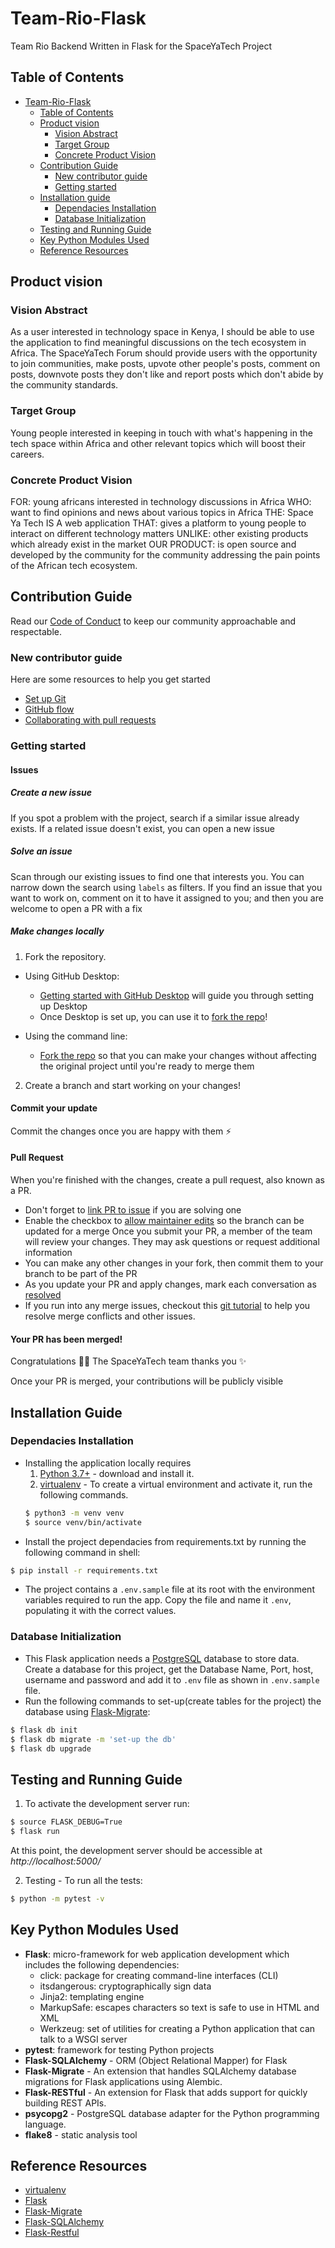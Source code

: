 # Team-Rio-Flask
Team Rio Backend Written in Flask for the SpaceYaTech Project


## Table of Contents
- [Team-Rio-Flask](#team-rio-flask)
  - [Table of Contents](#table-of-contents)
  - [Product vision](#product-vision)
    - [Vision Abstract](#vision-abstract)
    - [Target Group](#target-group)
    - [Concrete Product Vision](#concrete-product-vision)
  - [Contribution Guide](#contribution-guide)
    - [New contributor guide](#new-contributor-guide)
    - [Getting started](#getting-started)
  - [Installation guide](#installation-guide)
    - [Dependacies Installation](#dependacies-installation)
    - [Database Initialization](#database-initialization)
  - [Testing and Running Guide](#testing-and-running-guide)
  - [Key Python Modules Used](#key-python-modules-used)
  - [Reference Resources](#reference-resources)

## Product vision

### Vision Abstract
As a user interested in technology space in Kenya, I should be able to use the application to find meaningful discussions on the tech ecosystem in Africa. The SpaceYaTech Forum should provide users with the opportunity to join communities, make posts, upvote other people's posts, comment on posts, downvote posts they don't like and report posts which don't abide by the community standards.

### Target Group
Young people interested in keeping in touch with what's happening in the tech space within Africa and other relevant topics which will boost their careers.

### Concrete Product Vision
FOR: young africans interested in technology discussions in Africa WHO: want to find opinions and news about various topics in Africa THE: Space Ya Tech IS A web application THAT: gives a platform to young people to interact on different technology matters UNLIKE: other existing products which already exist in the market OUR PRODUCT: is open source and developed by the community for the community addressing the pain points of the African tech ecosystem.


## Contribution Guide
Read our [Code of Conduct](https://github.com/SpaceyaTech/.github/blob/05d65ab42226f6479ab59a2209a9d128734ecbe6/CODE_OF_CONDUCT.md) to keep our community approachable and respectable.

### New contributor guide
Here are some resources to help you get started
- [Set up Git](https://docs.github.com/en/get-started/quickstart/set-up-git)
- [GitHub flow](https://docs.github.com/en/get-started/quickstart/github-flow)
- [Collaborating with pull requests](https://docs.github.com/en/github/collaborating-with-pull-requests)

### Getting started

#### Issues

##### Create a new issue

If you spot a problem with the project, search if a similar issue already exists. 
If a related issue doesn't exist, you can open a new issue 

##### Solve an issue

Scan through our existing issues to find one that interests you. 
You can narrow down the search using `labels` as filters. 
If you find an issue that you want to work on, comment on it to have it assigned to you;
and then you are welcome to open a PR with a fix

##### Make changes locally
1. Fork the repository.
- Using GitHub Desktop:
  - [Getting started with GitHub Desktop](https://docs.github.com/en/desktop/installing-and-configuring-github-desktop/getting-started-with-github-desktop) will guide you through setting up Desktop
  - Once Desktop is set up, you can use it to [fork the repo](https://docs.github.com/en/desktop/contributing-and-collaborating-using-github-desktop/cloning-and-forking-repositories-from-github-desktop)!

- Using the command line:
  - [Fork the repo](https://docs.github.com/en/github/getting-started-with-github/fork-a-repo#fork-an-example-repository) so that you can make your changes without affecting the original project until you're ready to merge them

2. Create a branch and start working on your changes!

#### Commit your update

Commit the changes once you are happy with them :zap:

#### Pull Request

When you're finished with the changes, create a pull request, also known as a PR.
- Don't forget to [link PR to issue](https://docs.github.com/en/issues/tracking-your-work-with-issues/linking-a-pull-request-to-an-issue) if you are solving one
- Enable the checkbox to [allow maintainer edits](https://docs.github.com/en/github/collaborating-with-issues-and-pull-requests/allowing-changes-to-a-pull-request-branch-created-from-a-fork) so the branch can be updated for a merge
Once you submit your PR, a member of the team will review your changes. They may ask questions or request additional information
- You can make any other changes in your fork, then commit them to your branch to be part of the PR
- As you update your PR and apply changes, mark each conversation as [resolved](https://docs.github.com/en/github/collaborating-with-issues-and-pull-requests/commenting-on-a-pull-request#resolving-conversations)
- If you run into any merge issues, checkout this [git tutorial](https://github.com/skills/resolve-merge-conflicts) to help you resolve merge conflicts and other issues.

#### Your PR has been merged!

Congratulations :tada::tada: The SpaceYaTech team thanks you :sparkles:

Once your PR is merged, your contributions will be publicly visible

## Installation Guide

### Dependacies Installation

- Installing the application locally requires 
	1. [Python 3.7+](https://www.python.org/downloads/release/python-393/) - download and install it.
	2. [virtualenv](https://docs.python-guide.org/dev/virtualenvs/) - To create a virtual environment and activate it, run the following commands. 
	```bash
	$ python3 -m venv venv
	$ source venv/bin/activate
	```
- Install the project dependacies from requirements.txt by running the following command in shell: 
```bash
$ pip install -r requirements.txt 
```
- The project contains a `.env.sample` file at its root with the environment variables required to run the app. Copy the file and name it `.env`, populating it with the correct values.

### Database Initialization

- This Flask application needs a [PostgreSQL](https://www.postgresql.org/docs/current/tutorial-start.html) database to store data. Create a database for this project, get the Database Name, Port, host, username and password and add it to `.env` file as shown in `.env.sample` file.  
- Run the following commands to set-up(create tables for the project) the database using [Flask-Migrate](https://flask-migrate.readthedocs.io/en/latest/index.html): 
```bash
$ flask db init
$ flask db migrate -m 'set-up the db'
$ flask db upgrade
```
## Testing and Running Guide
1. To activate the development server run:
```bash
$ source FLASK_DEBUG=True
$ flask run
```
At this point, the development server should be accessible at _http://localhost:5000/_

2. Testing - To run all the tests:

```bash
$ python -m pytest -v
```

## Key Python Modules Used

* **Flask**: micro-framework for web application development which includes the following dependencies:
  * click: package for creating command-line interfaces (CLI)
  * itsdangerous: cryptographically sign data 
  * Jinja2: templating engine
  * MarkupSafe: escapes characters so text is safe to use in HTML and XML
  * Werkzeug: set of utilities for creating a Python application that can talk to a WSGI server
* **pytest**: framework for testing Python projects
* **Flask-SQLAlchemy** - ORM (Object Relational Mapper) for Flask
* **Flask-Migrate** - An extension that handles SQLAlchemy database migrations for Flask applications using Alembic. 
* **Flask-RESTful** - An extension for Flask that adds support for quickly building REST APIs.
* **psycopg2** - PostgreSQL database adapter for the Python programming language.
* **flake8** - static analysis tool

## Reference Resources
- [virtualenv](https://docs.python-guide.org/dev/virtualenvs/)
- [Flask](https://flask.palletsprojects.com/)
- [Flask-Migrate](https://flask-migrate.readthedocs.io/en/latest/index.html)
- [Flask-SQLAlchemy](https://flask-sqlalchemy.palletsprojects.com/en/3.0.x/quickstart/)
- [Flask-Restful](https://flask-restful.readthedocs.io/en/latest/)
